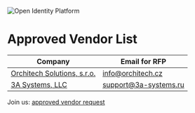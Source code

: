 ![Open Identity Platform](https://www.openidentityplatform.org/assets/img/oip-star.png)


# Approved Vendor List

| Company                                              | Email for RFP          | 
|------------------------------------------------------|------------------------|
| [Orchitech Solutions, s.r.o.](https://orchi.tech/en) |  info@orchitech.cz     |
| [3A Systems, LLC ](https://support.3a-systems.ru/)   |  support@3a-systems.ru |

Join us: [approved vendor request](https://github.com/OpenIdentityPlatform/.github/issues/new?assignees=&labels=&projects=&template=approved-vendor-request.md&title=Add+approved+vendor%3A+%5Bcompany+name%5D)
